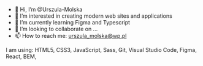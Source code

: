 - 👋 Hi, I’m @Urszula-Molska
- 👀 I’m interested in creating modern web sites and applications
- 🌱 I’m currently learning Figma and Typescript
- 💞️ I’m looking to collaborate on ...
- 📫 How to reach me: urszula_molska@wp.pl

I am using:
HTML5, CSS3, JavaScript, Sass, Git, Visual Studio Code, Figma, React, BEM, 


<!---
Urszula-Molska/Urszula-Molska is a ✨ special ✨ repository because its `README.md` (this file) appears on your GitHub profile.
You can click the Preview link to take a look at your changes.
--->
